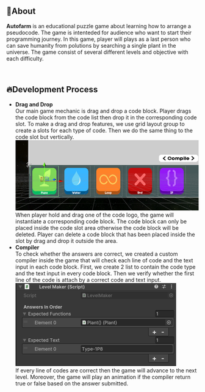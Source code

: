 ## 🔴About
**Autofarm** is an educational puzzle game about learning how to arrange a pseudocode. The game is intenteded for audience who want to start their programming journey. In this game, player will plays as a last person who can save humanity from polutions by searching a single plant in the universe. The game consist of several different levels and objective with each difficulty.

<br>

## 🔥Development Process
- **Drag and Drop** <br> Our main game mechanic is drag and drop a code block. Player drags the code block from the code list then drop it in the corresponding code slot. To make a drag and drop features, we use grid layout group to create a slots for each type of code. Then we do the same thing to the code slot but vertically.
![image](https://github.com/Felixwijaya04/Autofarm_readme/blob/main/images/Screenshot%202024-10-08%20201441.png)
<br>When player hold and drag one of the code logo, the game will instantiate a corresponding code block. The code block can only be placed inside the code slot area otherwise the code block will be deleted. Player can delete a code block that has been placed inside the slot by drag and drop it outside the area.
- **Compiler** <br> To check whether the answers are correct, we created a custom compiler inside the game that will check each line of code and the text input in each code block. First, we create 2 list to contain the code type and the text input in every code block. Then we verify whether the first line of the code is attach by a correct code and text input.<br>
![image](https://github.com/Felixwijaya04/Autofarm_readme/blob/main/images/Screenshot%202024-10-08%20203105.png)
<br>If every line of codes are correct then the game will advance to the next level. Moreover, the game will play an animation if the compiler return true or false based on the answer submitted.
